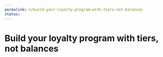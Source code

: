 ```yaml
---
permalink: n/build-your-loyalty-program-with-tiers-not-balances
status: 
---
```

# Build your loyalty program with tiers, not balances
